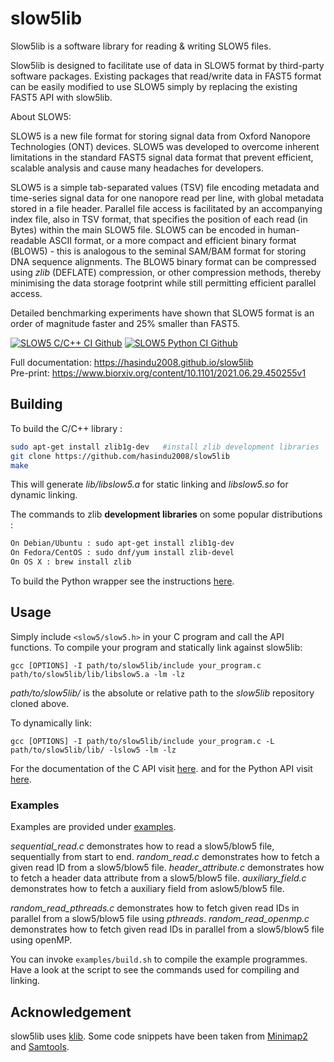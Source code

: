 # slow5lib

Slow5lib is a software library for reading & writing SLOW5 files.

Slow5lib is designed to facilitate use of data in SLOW5 format by third-party software packages. Existing packages that read/write data in FAST5 format can be easily modified to use SLOW5 simply by replacing the existing FAST5 API with slow5lib.

About SLOW5:

SLOW5 is a new file format for storing signal data from Oxford Nanopore Technologies (ONT) devices. SLOW5 was developed to overcome inherent limitations in the standard FAST5 signal data format that prevent efficient, scalable analysis and cause many headaches for developers.

SLOW5 is a simple tab-separated values (TSV) file encoding metadata and time-series signal data for one nanopore read per line, with global metadata stored in a file header. Parallel file access is facilitated by an accompanying index file, also in TSV format, that specifies the position of each read (in Bytes) within the main SLOW5 file. SLOW5 can be encoded in human-readable ASCII format, or a more compact and efficient binary format (BLOW5) - this is analogous to the seminal SAM/BAM format for storing DNA sequence alignments. The BLOW5 binary format can be compressed using *zlib* (DEFLATE) compression, or other compression methods, thereby minimising the data storage footprint while still permitting efficient parallel access.

Detailed benchmarking experiments have shown that SLOW5 format is an order of magnitude faster and 25% smaller than FAST5.


[![SLOW5 C/C++ CI Github](https://github.com/hasindu2008/slow5lib/actions/workflows/c-cpp.yml/badge.svg)](https://github.com/hasindu2008/slow5lib/actions/workflows/c-cpp.yml)
[![SLOW5 Python CI Github](https://github.com/hasindu2008/slow5lib/actions/workflows/python.yml/badge.svg)](https://github.com/hasindu2008/slow5lib/actions/workflows/python.yml)

Full documentation: https://hasindu2008.github.io/slow5lib  
Pre-print: https://www.biorxiv.org/content/10.1101/2021.06.29.450255v1

## Building

To build the C/C++ library :

```sh
sudo apt-get install zlib1g-dev   #install zlib development libraries
git clone https://github.com/hasindu2008/slow5lib
make
```

This will generate *lib/libslow5.a* for static linking and *libslow5.so* for dynamic linking.

The commands to zlib __development libraries__ on some popular distributions :
```sh
On Debian/Ubuntu : sudo apt-get install zlib1g-dev
On Fedora/CentOS : sudo dnf/yum install zlib-devel
On OS X : brew install zlib
```

To build the Python wrapper see the instructions [here](https://hasindu2008.github.io/slow5lib/pyslow5_api/pyslow5.html).

## Usage

Simply include `<slow5/slow5.h>` in your C program and call the API functions. To compile your program and statically link against slow5lib:

```
gcc [OPTIONS] -I path/to/slow5lib/include your_program.c path/to/slow5lib/lib/libslow5.a -lm -lz
```
*path/to/slow5lib/* is the absolute or relative path to the *slow5lib* repository cloned above.


To dynamically link:
```
gcc [OPTIONS] -I path/to/slow5lib/include your_program.c -L path/to/slow5lib/lib/ -lslow5 -lm -lz
```

For the documentation of the C API visit [here](https://hasindu2008.github.io/slow5lib/slow5_api/slow5.html). and for the Python API visit [here](https://hasindu2008.github.io/slow5lib/pyslow5_api/pyslow5.html).


### Examples

Examples are provided under [examples](https://github.com/hasindu2008/slow5lib/tree/master/examples).

*sequential_read.c* demonstrates how to read a slow5/blow5 file, sequentially from start to end.
*random_read.c* demonstrates how to fetch a given read ID from a slow5/blow5 file.
*header_attribute.c* demonstrates how to fetch a header data attribute from a slow5/blow5 file.
*auxiliary_field.c* demonstrates how to fetch a auxiliary field from aslow5/blow5 file.  

*random_read_pthreads.c* demonstrates how to fetch given read IDs in parallel from a slow5/blow5 file using *pthreads*.
*random_read_openmp.c* demonstrates how to fetch given read IDs in parallel from a slow5/blow5 file using openMP.

You can invoke `examples/build.sh` to compile the example programmes. Have a look at the script to see the commands used for compiling and linking.



## Acknowledgement
slow5lib uses [klib](https://github.com/attractivechaos/klib). Some code snippets have been taken from [Minimap2](https://github.com/lh3/minimap2) and [Samtools](http://samtools.sourceforge.net/).
